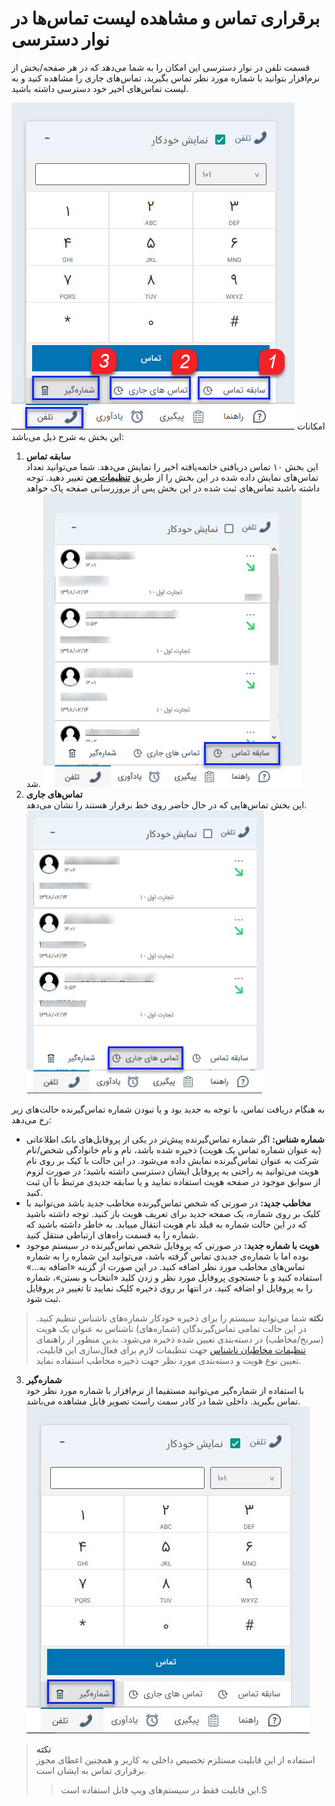 # برقراری تماس و مشاهده لیست تماس‌ها در نوار دسترسی

 قسمت تلفن در نوار دسترسی این امکان را به شما می‌دهد که در هر صفحه/بخش از نرم‌افزار بتوانید با شماره مورد نظر تماس بگیرید، تماس‌‌های جاری را مشاهده کنید و به لیست تماس‌های اخیر خود دسترسی داشته باشید. 
 
 ![تب تلفن در نوار دسترسی](AccessBar2.jpg)
 امکانات این بخش به شرح ذیل می‌باشد:<br>
1. **سابقه تماس**<br>
این بخش ۱۰ تماس‌ دریافتی خاتمه‌یافته اخیر را نمایش می‌دهد. شما می‌توانید تعداد تماس‌های نمایش داده شده در این بخش را از طریق [**تنظیمات من**](https://github.com/1stco/PayamGostarDocs/blob/master/Help/home/my-setting/my-setting.md#PhoneHistoryNumber) تغییر دهید. توجه داشته باشید تماس‌های ثبت شده در این بخش پس از بروزرسانی صفحه پاک خواهد شد.
![نمایش سابقه تماس‌ها در نوار دسترسی](AccessBar4.jpg)
 2. **تماس‌های جاری**<br>
این بخش تماس‌هایی که در حال حاضر روی خط برقرار هستند را نشان می‌دهد. 
![نمایش تماس‌های جاری در نوار دسترسی](AccessBar3.jpg)

به هنگام دریافت تماس، با توجه به جدید بود و یا نبودن شماره تماس‌گیرنده حالت‌های زیر رخ می‌دهد:<br>
 -  **شماره شناس:** اگر شماره تماس‌گیرنده پیش‌تر در یکی از پروفایل‌های بانک اطلاعاتی (به عنوان شماره تماس یک هویت) ذخیره شده باشد، نام و نام خانوادگی شخص/نام شرکت به عنوان تماس‌گیرنده نمایش داده می‌شود. در این حالت با کیک بر روی نام هویت می‌توانید به راحتی به پروفایل ایشان دسترسی داشته باشید؛ در صورت لزوم از سوابق موجود در صفحه هویت استفاده نمایید و یا سابقه جدیدی  مرتبط با آن  ثبت کنید.<br>
 - **مخاطب جدید:** در صورتی که شخص تماس‌‌گیرنده مخاطب جدید باشد می‌توانید با کلیک بر روی شماره، یک صفحه جدید برای تعریف هویت باز کنید. توجه داشته باشید که در این حالت شماره به فیلد نام هویت انتقال مییابد. به خاطر داشته باشید که شماره را به قسمت راه‌های ارتباطی منتقل کنید.<br>
 - **هویت با شماره جدید:** در صورتی که پروفایل شخص تماس‌گیرنده در سیستم موجود بوده اما با شماره‌ی جدیدی تماس گرفته باشد، می‌توانید این شماره را به شماره‌ تماس‌های مخاطب مورد نظر اضافه کنید. در این صورت از گزینه «اضافه به...»  استفاده کنید و با جستجوی پروفایل مورد نظر و زدن کلید «انتخاب و بستن»، شماره را به پروفایل او اضافه کنید. در انتها بر روی ذخیره کلیک نمایید تا تغییر در پروفایل ثبت شود.<br>
 > **نکته**
 > شما می‌توانید سیستم را برای ذخیره خودکار شماره‌های ناشناس تنظیم کنید. در این حالت تمامی تماس‌گیرندگان (شماره‌های) ناشناس به عنوان یک هویت (سرنخ/مخاطب) در دسته‌بندی تعیین شده ذخیره می‌شود. بدین منظور از راهنمای [تنظیمات مخاطبان ناشناس](https://github.com/1stco/PayamGostarDocs/blob/master/Help/Settings/General-settings/Anonymous-audience/Anonymous-audience.md) جهت تنظیمات لازم برای فعال‌سازی این قابلیت، تعیین نوع هویت و دسته‌بندی مورد نظر جهت ذخیره مخاطب استفاده نماید.<br>
 3. **شماره‌گیر**<br>
  با استفاده از شماره‌گیر می‌توانید مستقیما از نرم‌افزار با شماره مورد نظر خود تماس بگیرید. داخلی شما در کادر سمت راست تصویر قابل مشاهده می‌باشد.<br>
![شماره‌گیری از طریق نوار دسترسی](phone1.jpg)

> **نکته**<br>
> استفاده از این قابلیت مستلزم تخصیص داخلی به کاربر و همچنین اعطای مجوز برقراری تماس به ایشان است.
>> این قابلیت فقط در سیستم‌های ویپ قابل استفاده است.S


    
    
